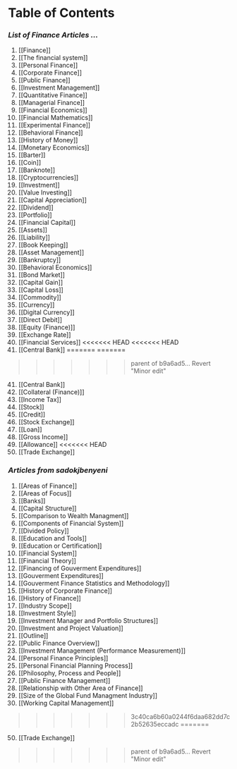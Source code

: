 # **Table of Contents**
### *List of Finance Articles ...*

1. [[Finance]]
2. [[The financial system]]
3. [[Personal Finance]]
4. [[Corporate Finance]]
5. [[Public Finance]]
6. [[Investment Management]]
7. [[Quantitative Finance]]
8. [[Managerial Finance]]
9. [[Financial Economics]]
10. [[Financial Mathematics]]
11. [[Experimental Finance]]
12. [[Behavioral Finance]]
13. [[History of Money]]
14. [[Monetary Economics]]
15. [[Barter]]
16. [[Coin]]
17. [[Banknote]]
18. [[Cryptocurrencies]]
19. [[Investment]]
20. [[Value Investing]]
21. [[Capital Appreciation]]
22. [[Dividend]]
23. [[Portfolio]]
24. [[Financial Capital]]
25. [[Assets]]
26. [[Liability]]
27. [[Book Keeping]]
28. [[Asset Management]]
29. [[Bankruptcy]]
30. [[Behavioral Economics]]
31. [[Bond Market]]
32. [[Capital Gain]]
33. [[Capital Loss]]
34. [[Commodity]]
35. [[Currency]]
36. [[Digital Currency]]
37. [[Direct Debit]]
38. [[Equity (Finance)]]
39. [[Exchange Rate]]
40. [[Financial Services]]
<<<<<<< HEAD
<<<<<<< HEAD
41. [[Central Bank]]
=======
=======
>>>>>>> parent of b9a6ad5... Revert "Minor edit"
41. [[Central Bank]]
42. [[Collateral (Finance)]]
43. [[Income Tax]]
44. [[Stock]]
45. [[Credit]]
46. [[Stock Exchange]]
47. [[Loan]]
48. [[Gross Income]]
49. [[Allowance]]
<<<<<<< HEAD
50. [[Trade Exchange]]

### *Articles from sadokjbenyeni*
1. [[Areas of Finance]]
1.  [[Areas of Focus]]
2.  [[Banks]]
3.  [[Capital Structure]]
4.  [[Comparison to Wealth Managment]]
5.  [[Components of Financial System]]
6.  [[Divided Policy]]
7.  [[Education and Tools]]
8.  [[Education or Certification]]
9.  [[Financial System]]
10. [[Financial Theory]]
11. [[Financing of Gouverment Expenditures]]
12. [[Gouverment Expenditures]]
13. [[Gouverment Finance Statistics and Methodology]]
14. [[History of Corporate Finance]]
15. [[History of Finance]]
16. [[Industry Scope]]
17. [[Investment Style]]
18. [[Investment Manager and Portfolio Structures]]
19. [[Investment and Project Valuation]]
20. [[Outline]]
21. [[Public Finance Overview]]
22. [[Investment Management (Performance Measurement)]]
23. [[Personal Finance Principles]]
24. [[Personal Financial Planning Process]]
25. [[Philosophy, Process and People]]
26. [[Public Finance Management]]
27. [[Relationship with Other Area of Finance]]
28. [[Size of the Global Fund Managment Industry]]
29. [[Working Capital Management]]
>>>>>>> 3c40ca6b60a0244f6daa682dd7c2b52635eccadc
=======
50. [[Trade Exchange]]
>>>>>>> parent of b9a6ad5... Revert "Minor edit"
